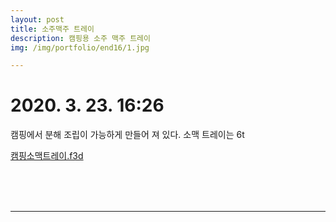 ```yaml
---
layout: post
title: 소주맥주 트레이
description: 캠핑용 소주 맥주 트레이
img: /img/portfolio/end16/1.jpg

---
```



# 2020. 3. 23. 16:26


캠핑에서 분해 조립이 가능하게 만들어 져 있다.
소맥 트레이는 6t 

[캠핑소맥트레이.f3d](../../img/portfolio/end16/캠핑소맥트레이.f3d)


<div class="img_row">
<img class="col two" src="{{ site.baseurl }} /img/portfolio/end16/1.jpg" alt="" title="example image"/>
<img class="col one" src="{{ site.baseurl }} /img/portfolio/end16/2.jpg" alt="" title="example image"/>
<img class="col one" src="{{ site.baseurl }} /img/portfolio/end16/3.jpg" alt="" title="example image"/>
</div>	
<div class="img_row">
<img class="col one" src="{{ site.baseurl }} /img/portfolio/end16/4.png" alt="" title="example image"/>
<img class="col two" src="{{ site.baseurl }} /img/portfolio/end16/5.jpg" alt="" title="example image"/>
<img class="col one" src="{{ site.baseurl }} /img/portfolio/end16/6.png" alt="" title="example image"/>
</div>	
<div class="img_row">
<img class="col one" src="{{ site.baseurl }} /img/portfolio/end16/7.jpg" alt="" title="example image"/>
<img class="col one" src="{{ site.baseurl }} /img/portfolio/end16/8.jpg" alt="" title="example image"/>
<img class="col one" src="{{ site.baseurl }} /img/portfolio/end16/9.jpg" alt="" title="example image"/>
</div>	

----------

